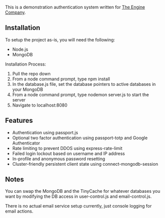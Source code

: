 This is a demonstration authentication system written for [The Engine Company](https://theengine.co/).

## Installation

To setup the project as-is, you will need the following:

* Node.js
* MongoDB

Installation Process:

1. Pull the repo down
2. From a node command prompt, type npm install
3. In the database.js file, set the database pointers to active databases in your MongoDB
4. From a node command prompt, type nodemon server.js to start the server
5. Navigate to localhost:8080

## Features

* Authentication using passport.js
* Optional two factor authentication using passport-totp and Google Authenticator
* Rate limiting to prevent DDOS using express-rate-limit
* Failed login lockout based on username and IP address
* In-profile and anonymous password resetting
* Cluster-friendly persistent client state using connect-mongodb-session

## Notes

You can swap the MongoDB and the TinyCache for whatever databases you want by modifying the DB access in user-control.js and email-control.js.

There is no actual email service setup currently, just console logging for email actions.

